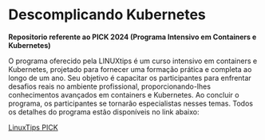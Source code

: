# Descomplicando Kubernetes

**Repositorio referente ao PICK 2024 (Programa Intensivo em Containers e Kubernetes)**

O programa oferecido pela LINUXtips é um curso intensivo em containers e Kubernetes, projetado para fornecer uma formação prática e completa ao longo de um ano. Seu objetivo é capacitar os participantes para enfrentar desafios reais no ambiente profissional, proporcionando-lhes conhecimentos avançados em containers e Kubernetes. Ao concluir o programa, os participantes se tornarão especialistas nesses temas. Todos os detalhes do programa estão disponíveis no link abaixo:

[LinuxTips PICK](https://www.linuxtips.io/pick)